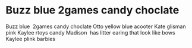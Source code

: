 # Buzz blue 2games candy choclate

Buzz blue  2games candy choclate
Otto yellow blue acooter
Kate glisman pink
Kaylee rtoys candy
Madison  has litter earing that look like bows
Kaylee plink barbies
